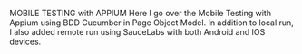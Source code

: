 MOBILE TESTING with APPIUM
Here I go over the Mobile Testing with Appium using BDD Cucumber in Page Object Model. 
In addition to local run, I also added remote run using SauceLabs with both Android and IOS devices.
